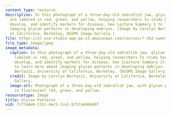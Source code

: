 ```yaml
---
content_type: resource
description: In this photograph of a three-day-old zebrafish jaw, glycan patterns
  are labeled in red, green, and yellow, helping researchers to study how organisms
  develop, and identify markers for disease. See Lecture Summary 3 to learn more about
  imaging glycan patterns in developing embryos. (Image by Carolyn Bertozzi, University
  of California, Berkeley, NIGMS Image Gallery.)
file: https://ol-ocw-studio-app-qa.s3.amazonaws.com/courses/7-342-sweet-discoveries-unraveling-the-complex-world-of-sugars-in-health-and-disease-fall-2014/fc77a8e6131c4ec51ce1b757a696840f_7-342f14.jpg
file_type: image/jpeg
image_metadata:
  caption: In this photograph of a three-day-old zebrafish jaw, glycan patterns are
    labeled in red, green, and yellow, helping researchers to study how organisms
    develop, and identify markers for disease. See [Lecture Summary 3](pages/lecture-summaries/#Week_3)
    to learn more about imaging glycan patterns in developing embryos. (Image by Carolyn
    Bertozzi, University of California, Berkeley, [NIGMS Image Gallery](https://images.nigms.nih.gov/Pages/Home.aspx).)
  credit: Image by Carolyn Bertozzi, University of California, Berkeley, NIGMS Image
    Gallery.
  image-alt: Photograph of a three-day-old zebrafish jaw, with glycan patterns labeled
    in fluorescent red, green, and yellow.
resourcetype: Image
title: Glycan Patterns
uid: fc77a8e6-131c-4ec5-1ce1-b757a696840f
---
```

